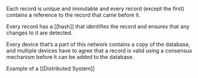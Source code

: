 Each record is unique and immutable and every record (except the first) contains a reference to the record that came before it.

Every record has a [[hash]] that identifies the record and ensures that any changes to it are detected.

Every device that’s a part of this network contains a copy of the database, and multiple devices have to agree that a record is valid using a consensus mechanism before it can be added to the database.

Example of a [[Distributed System]]

